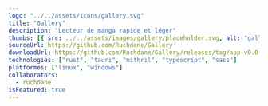 ```yaml
---
logo: "../../assets/icons/gallery.svg"
title: "Gallery"
description: "Lecteur de manga rapide et léger"
thumbs: [{ src: ../../assets/images/gallery/placeholder.svg, alt: "gallery" }]
sourceUrl: https://github.com/Ruchdane/Gallery
downloadUrl: https://github.com/Ruchdane/Gallery/releases/tag/app-v0.0.2
technologies: ["rust", "tauri", "mithril", "typescript", "sass"]
platformes: ["linux", "windows"]
collaborators:
  - ruchdane
isFeatured: true
---
```

